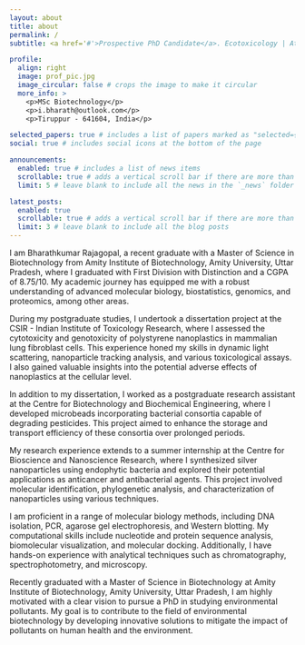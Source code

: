 ```yaml
---
layout: about
title: about
permalink: /
subtitle: <a href='#'>Prospective PhD Candidate</a>. Ecotoxicology | Atmospheric Chemsitry | Pollutants

profile:
  align: right
  image: prof_pic.jpg
  image_circular: false # crops the image to make it circular
  more_info: >
    <p>MSc Biotechnology</p>
    <p>i.bharath@outlook.com</p>
    <p>Tiruppur - 641604, India</p>

selected_papers: true # includes a list of papers marked as "selected={true}"
social: true # includes social icons at the bottom of the page

announcements:
  enabled: true # includes a list of news items
  scrollable: true # adds a vertical scroll bar if there are more than 3 news items
  limit: 5 # leave blank to include all the news in the `_news` folder

latest_posts:
  enabled: true
  scrollable: true # adds a vertical scroll bar if there are more than 3 new posts items
  limit: 3 # leave blank to include all the blog posts
---
```


 I am Bharathkumar Rajagopal, a recent graduate with a Master of Science in Biotechnology from Amity Institute of Biotechnology, Amity University, Uttar Pradesh, where I graduated with First Division with Distinction and a CGPA of 8.75/10. My academic journey has equipped me with a robust understanding of advanced molecular biology, biostatistics, genomics, and proteomics, among other areas.

During my postgraduate studies, I undertook a dissertation project at the CSIR - Indian Institute of Toxicology Research, where I assessed the cytotoxicity and genotoxicity of polystyrene nanoplastics in mammalian lung fibroblast cells. This experience honed my skills in dynamic light scattering, nanoparticle tracking analysis, and various toxicological assays. I also gained valuable insights into the potential adverse effects of nanoplastics at the cellular level.

In addition to my dissertation, I worked as a postgraduate research assistant at the Centre for Biotechnology and Biochemical Engineering, where I developed microbeads incorporating bacterial consortia capable of degrading pesticides. This project aimed to enhance the storage and transport efficiency of these consortia over prolonged periods.

My research experience extends to a summer internship at the Centre for Bioscience and Nanoscience Research, where I synthesized silver nanoparticles using endophytic bacteria and explored their potential applications as anticancer and antibacterial agents. This project involved molecular identification, phylogenetic analysis, and characterization of nanoparticles using various techniques.

I am proficient in a range of molecular biology methods, including DNA isolation, PCR, agarose gel electrophoresis, and Western blotting. My computational skills include nucleotide and protein sequence analysis, biomolecular visualization, and molecular docking. Additionally, I have hands-on experience with analytical techniques such as chromatography, spectrophotometry, and microscopy.

Recently graduated with a Master of Science in Biotechnology at Amity Institute of Biotechnology, Amity University, Uttar Pradesh, I am highly motivated with a clear vision to pursue a PhD in studying environmental pollutants. My goal is to contribute to the field of environmental biotechnology by developing innovative solutions to mitigate the impact of pollutants on human health and the environment.
